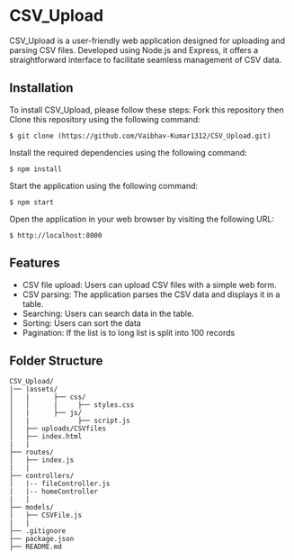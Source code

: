 # CSV_Upload
CSV_Upload is a user-friendly web application designed for uploading and parsing CSV files. Developed using Node.js and Express, it offers a straightforward interface to facilitate seamless management of CSV data.


## Installation
To install CSV_Upload, please follow these steps:
Fork this repository then
Clone this repository using the following command:
```
$ git clone (https://github.com/Vaibhav-Kumar1312/CSV_Upload.git)
```
Install the required dependencies using the following command:
```
$ npm install 
```
Start the application using the following command:
```
$ npm start 
```
Open the application in your web browser by visiting the following URL:
```
$ http://localhost:8000 
```

## Features
* CSV file upload: Users can upload CSV files with a simple web form.
* CSV parsing: The application parses the CSV data and displays it in a table.
* Searching: Users can search data in the table.
* Sorting: Users can sort the data
* Pagination: If the list is to long list is split into 100 records

## Folder Structure
```
CSV_Upload/
|── |assets/
│   |      ├── css/
│   │      |     ├── styles.css
│   |      ├── js/
│   |            ├── script.js
│   ├── uploads/CSVfiles
│   ├── index.html
|   |
├── routes/
│   ├── index.js
|   |
├── controllers/
│   |-- fileController.js
|   |-- homeController 
|   |
├── models/
│   ├── CSVFile.js
|   |
├── .gitignore
├── package.json
├── README.md

